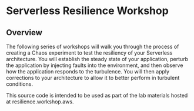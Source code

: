# Serverless Resilience Workshop

## Overview

The following series of workshops will walk you through the process of creating a Chaos experiment to test the resiliency of your Serverless architecture.  You will establish the steady state of your application, perturb the application by injecting faults into the environment, and then observe how the application responds to the turbulence.  You will then apply corrections to your architecture to allow it to better perform in turbulent conditions.

This source code is intended to be used as part of the lab materials hosted at resilience.workshop.aws.
